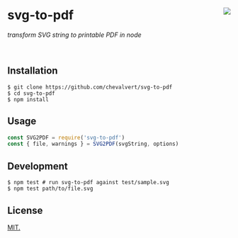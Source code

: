 # svg-to-pdf [<img src="https://github.com/chevalvert.png?size=100" align="right">](http://chevalvert.fr/)
_transform SVG string to printable PDF in node_

<br>

## Installation

```console
$ git clone https://github.com/chevalvert/svg-to-pdf
$ cd svg-to-pdf
$ npm install
```

## Usage

```js
const SVG2PDF = require('svg-to-pdf')
const { file, warnings } = SVG2PDF(svgString, options)
```

## Development

```console
$ npm test # run svg-to-pdf against test/sample.svg
$ npm test path/to/file.svg
```

## License
[MIT.](https://tldrlegal.com/license/mit-license)
